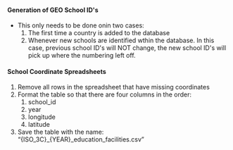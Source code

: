 #### Generation of GEO School ID's

- This only needs to be done onin two cases: 
    1. The first time a country is added to the database
    2. Whenever new schools are identified wthin the database. In this case, previous school ID's will NOT change, the new school ID's will pick up where the numbering left off.



#### School Coordinate Spreadsheets

1. Remove all rows in the spreadsheet that have missing coordinates  
2. Format the table so that there are four columns in the order: 
    1. school_id
    2. year
    3. longitude
    4. latitude
3. Save the table with the name: “{ISO_3C}_{YEAR}_education_facilities.csv”
